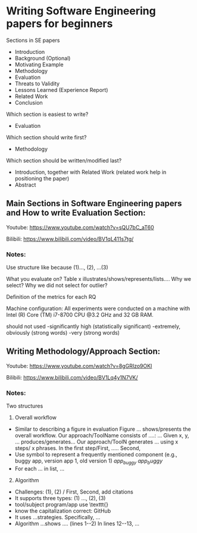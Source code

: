 # Writing Software Engineering papers for beginners

Sections in SE papers

- Introduction
- Background (Optional)
- Motivating Example
- Methodology
- Evaluation
- Threats to Validity
- Lessons Learned (Experience Report)
- Related Work
- Conclusion

Which section is easiest to write?
- Evaluation

Which section should write first?
- Methodology

Which section should be written/modified last?
- Introduction, together with Related Work (related work help in positioning the paper)
- Abstract



## Main Sections in Software Engineering papers and How to write Evaluation Section:
Youtube: https://www.youtube.com/watch?v=sQU7bC_aT60

Bilibili: https://www.bilibili.com/video/BV1qL411s7tg/

### Notes:
Use structure like because (1)..., (2), ...(3)

What you evaluate on? Table x illustrates/shows/represents/lists.... Why we select? Why we did not select for outlier?


Definition of the metrics for each RQ

Machine configuration: All experiments were conducted on a machine with Intel (R)
Core (TM) i7-8700 CPU @3.2 GHz and 32 GB RAM.

should not used
-significantly high (statistically significant)
-extremely, obviously (strong words)
-very (strong words)

## Writing Methodology/Approach Section:

Youtube: https://www.youtube.com/watch?v=8gGRIzo9OKI

Bilibili: https://www.bilibili.com/video/BV1Lq4y1N7VK/

### Notes:
Two structures
1. Overall workflow
- Similar to describing a figure in evaluation
Figure ... shows/presents the overall workflow. Our approach/ToolName consists of ....: ... Given x, y, ... produces/generates... Our approach/ToolN generates ... using x steps/ x phrases. In the first step/First, ..... Second,
- Use symbol to represent a frequently mentioned component (e.g., buggy app, version app 1, old version 1) $app_{buggy}$ $app_buggy$
- For each ... in list, ...
2. Algorithm
- Challenges: (1), (2) / First, Second, add citations
- It supports three types: (1) ..., (2), (3)
- tool/subject program/app use \texttt{}
- know the capitalization correct: GitHub
- It uses ...strategies. Specifically, ...
- Algorithm ...shows
.... (lines 1--2)
In lines 12--13, ...
